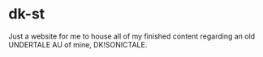 # dk-st
Just a website for me to house all of my finished content regarding an old UNDERTALE AU of mine, DK!SONICTALE.
